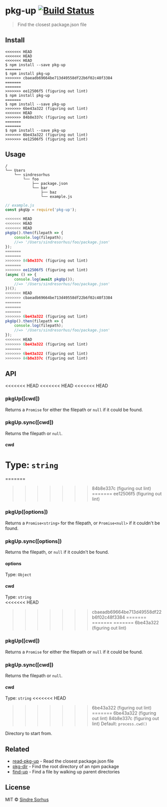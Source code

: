 # pkg-up [![Build Status](https://travis-ci.org/sindresorhus/pkg-up.svg?branch=master)](https://travis-ci.org/sindresorhus/pkg-up)

> Find the closest package.json file


## Install

```
<<<<<<< HEAD
<<<<<<< HEAD
<<<<<<< HEAD
$ npm install --save pkg-up
=======
$ npm install pkg-up
>>>>>>> cbaeadb69664be713d49558df22b6f02c48f3384
=======
=======
>>>>>>> ee12506f5 (figuring out lint)
$ npm install pkg-up
=======
$ npm install --save pkg-up
>>>>>>> 6be43a322 (figuring out lint)
<<<<<<< HEAD
>>>>>>> 84b8e337c (figuring out lint)
=======
=======
$ npm install --save pkg-up
>>>>>>> 6be43a322 (figuring out lint)
>>>>>>> ee12506f5 (figuring out lint)
```


## Usage

```
/
└── Users
    └── sindresorhus
        └── foo
            ├── package.json
            └── bar
                ├── baz
                └── example.js
```

```js
// example.js
const pkgUp = require('pkg-up');

<<<<<<< HEAD
<<<<<<< HEAD
<<<<<<< HEAD
pkgUp().then(filepath => {
	console.log(filepath);
	//=> '/Users/sindresorhus/foo/package.json'
});
=======
=======
>>>>>>> 84b8e337c (figuring out lint)
=======
>>>>>>> ee12506f5 (figuring out lint)
(async () => {
	console.log(await pkgUp());
	//=> '/Users/sindresorhus/foo/package.json'
})();
<<<<<<< HEAD
>>>>>>> cbaeadb69664be713d49558df22b6f02c48f3384
=======
=======
=======
>>>>>>> 6be43a322 (figuring out lint)
pkgUp().then(filepath => {
	console.log(filepath);
	//=> '/Users/sindresorhus/foo/package.json'
});
<<<<<<< HEAD
>>>>>>> 6be43a322 (figuring out lint)
=======
>>>>>>> 6be43a322 (figuring out lint)
>>>>>>> 84b8e337c (figuring out lint)
```


## API

<<<<<<< HEAD
<<<<<<< HEAD
<<<<<<< HEAD
### pkgUp([cwd])

Returns a `Promise` for either the filepath or `null` if it could be found.

### pkgUp.sync([cwd])

Returns the filepath or `null`.

#### cwd

Type: `string`
=======
=======
>>>>>>> 84b8e337c (figuring out lint)
=======
>>>>>>> ee12506f5 (figuring out lint)
### pkgUp([options])

Returns a `Promise<string>` for the filepath, or `Promise<null>` if it couldn't be found.

### pkgUp.sync([options])

Returns the filepath, or `null` if it couldn't be found.

#### options

Type: `Object`

#### cwd

Type: `string`<br>
<<<<<<< HEAD
>>>>>>> cbaeadb69664be713d49558df22b6f02c48f3384
=======
=======
=======
>>>>>>> 6be43a322 (figuring out lint)
### pkgUp([cwd])

Returns a `Promise` for either the filepath or `null` if it could be found.

### pkgUp.sync([cwd])

Returns the filepath or `null`.

#### cwd

Type: `string`
<<<<<<< HEAD
>>>>>>> 6be43a322 (figuring out lint)
=======
>>>>>>> 6be43a322 (figuring out lint)
>>>>>>> 84b8e337c (figuring out lint)
Default: `process.cwd()`

Directory to start from.


## Related

- [read-pkg-up](https://github.com/sindresorhus/read-pkg-up) - Read the closest package.json file
- [pkg-dir](https://github.com/sindresorhus/pkg-dir) - Find the root directory of an npm package
- [find-up](https://github.com/sindresorhus/find-up) - Find a file by walking up parent directories


## License

MIT © [Sindre Sorhus](https://sindresorhus.com)
